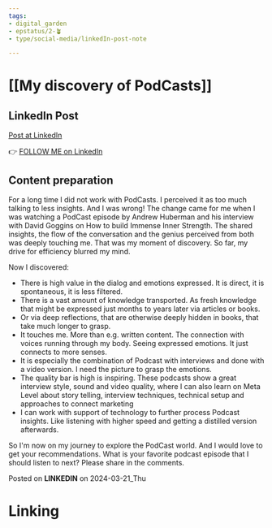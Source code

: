 ```yaml
---
tags: 
- digital_garden
- epstatus/2-🪴
- type/social-media/linkedIn-post-note

---
```

# [[My discovery of PodCasts]]
## LinkedIn Post
[Post at LinkedIn]()
  

👉 [FOLLOW ME on LinkedIn](https://www.linkedin.com/comm/mynetwork/discovery-see-all?usecase=PEOPLE_FOLLOWS&followMember=sebastiankamilli)

## Content preparation
For a long time I did not work with PodCasts. I perceived it as too much talking to less insights. And I was wrong! The change came for me when I was watching a PodCast episode by Andrew Huberman and his interview with David Goggins on How to build Immense Inner Strength. The shared insights, the flow of the conversation and the genius perceived from both was deeply touching me. 
That was my moment of discovery. So far, my drive for efficiency blurred my mind. 

Now I discovered:
+ There is high value in the dialog and emotions expressed. It is direct, it is spontaneous, it is less filtered.
+ There is a vast amount of knowledge transported. As fresh knowledge that might be expressed just months to years later via articles or books.
+ Or via deep reflections, that are otherwise deeply hidden in books, that take much longer to grasp.
+ It touches me. More than e.g. written content. The connection with voices running through my body. Seeing expressed emotions. It just connects to more senses.
+ It is especially the combination of Podcast with interviews and done with a video version. I need the picture to grasp the emotions.
+ The quality bar is high is inspiring. These podcasts show a great interview style, sound and video quality, where I can also learn on Meta Level about story telling, interview techniques, technical setup and approaches to connect marketing
+ I can work with support of technology to further process Podcast insights. Like listening with higher speed and getting a distilled version afterwards. 

So I'm now on my journey to explore the PodCast world. And I would love to get your recommendations. What is your favorite podcast episode that I should listen to next? Please share in the comments.

Posted on **LINKEDIN** on 2024-03-21_Thu
# Linking